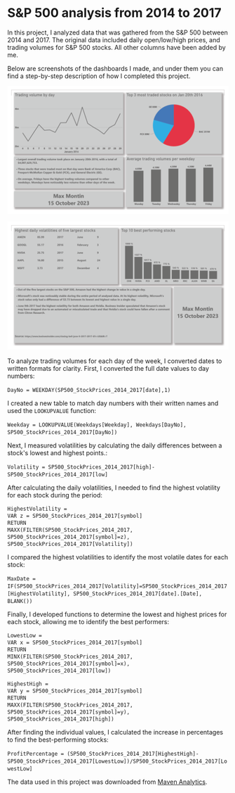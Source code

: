 # S&P 500 analysis from 2014 to 2017
In this project, I analyzed data that was gathered from the S&P 500 between 2014 and 2017.
The original data included daily open/low/high prices, and trading volumes for S&P 500 stocks. All other columns have been added by me.

Below are screenshots of the dashboards I made, and under them you can find a step-by-step description of how I completed this project.

![](https://github.com/max-montin/SP500/blob/main/sp500_1.png)

![](https://github.com/max-montin/SP500/blob/main/sp500_2.png)

To analyze trading volumes for each day of the week, I converted dates to written formats for clarity.
First, I converted the full date values to day numbers:

```DayNo = WEEKDAY(SP500_StockPrices_2014_2017[date],1)```

 I created a new table to match day numbers with their written names and used the ```LOOKUPVALUE``` function:

```Weekday = LOOKUPVALUE(Weekdays[Weekday], Weekdays[DayNo], SP500_StockPrices_2014_2017[DayNo])```

Next, I measured volatilities by calculating the daily differences between a stock's lowest and highest points.:

```Volatility = SP500_StockPrices_2014_2017[high]-SP500_StockPrices_2014_2017[low]```

After calculating the daily volatilities, I needed to find the highest volatility for each stock during the period:

```
HighestVolatility = 
VAR z = SP500_StockPrices_2014_2017[symbol]
RETURN
MAXX(FILTER(SP500_StockPrices_2014_2017, SP500_StockPrices_2014_2017[symbol]=z), SP500_StockPrices_2014_2017[Volatility])
```

I compared the highest volatilities to identify the most volatile dates for each stock:

```MaxDate = IF(SP500_StockPrices_2014_2017[Volatility]=SP500_StockPrices_2014_2017[HighestVolatility], SP500_StockPrices_2014_2017[date].[Date], BLANK())```

Finally, I developed functions to determine the lowest and highest prices for each stock, allowing me to identify the best performers:

```
LowestLow = 
VAR x = SP500_StockPrices_2014_2017[symbol]
RETURN
MINX(FILTER(SP500_StockPrices_2014_2017, SP500_StockPrices_2014_2017[symbol]=x), SP500_StockPrices_2014_2017[low])
```
```
HighestHigh = 
VAR y = SP500_StockPrices_2014_2017[symbol]
RETURN
MAXX(FILTER(SP500_StockPrices_2014_2017, SP500_StockPrices_2014_2017[symbol]=y), SP500_StockPrices_2014_2017[high])
```

After finding the individual values, I calculated the increase in percentages to find the best-performing stocks:

```ProfitPercentage = (SP500_StockPrices_2014_2017[HighestHigh]-SP500_StockPrices_2014_2017[LowestLow])/SP500_StockPrices_2014_2017[LowestLow]```





The data used in this project was downloaded from [Maven Analytics](https://www.mavenanalytics.io/data-playground).
